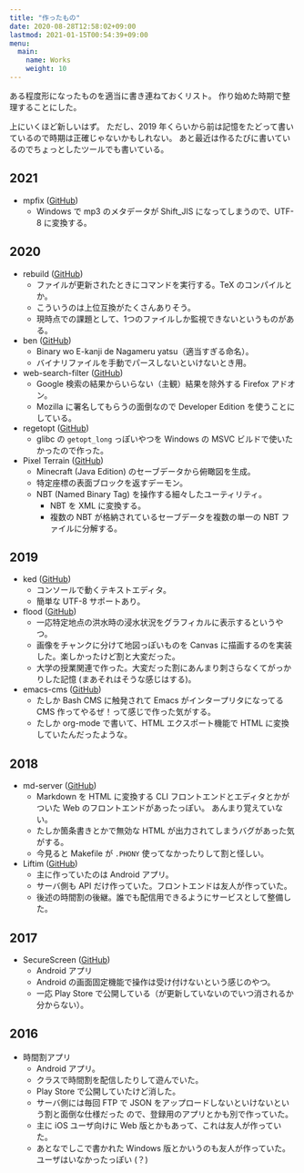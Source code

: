 ```yaml
---
title: "作ったもの"
date: 2020-08-28T12:58:02+09:00
lastmod: 2021-01-15T00:54:39+09:00
menu:
  main:
    name: Works
    weight: 10
---
```


ある程度形になったものを適当に書き連ねておくリスト。
作り始めた時期で整理することにした。

上にいくほど新しいはず。
ただし、2019 年くらいから前は記憶をたどって書いているので時期は正確じゃないかもしれない。
あと最近は作るたびに書いているのでちょっとしたツールでも書いている。

## 2021

- mpfix ([GitHub](https://github.com/kofuk/mpfix))
    - Windows で mp3 のメタデータが Shift\_JIS になってしまうので、UTF-8 に変換する。

## 2020

- rebuild ([GitHub](https://github.com/kofuk/rebuild))
    - ファイルが更新されたときにコマンドを実行する。TeX のコンパイルとか。
    - こういうのは上位互換がたくさんありそう。
    - 現時点での課題として、1つのファイルしか監視できないというものがある。
- ben ([GitHub](https://github.com/kofuk/ben))
    - Binary wo E-kanji de Nagameru yatsu（適当すぎる命名）。
    - バイナリファイルを手動でパースしないといけないとき用。
- web-search-filter ([GitHub](https://github.com/kofuk/web-search-filter))
    - Google 検索の結果からいらない（主観）結果を除外する Firefox アドオン。
    - Mozilla に署名してもらうの面倒なので Developer Edition を使うことにしている。
- regetopt ([GitHub](https://github.com/kofuk/regetopt))
    - glibc の `getopt_long` っぽいやつを Windows の MSVC ビルドで使いたかったので作った。
- Pixel Terrain ([GitHub](https://github.com/kofuk/pixel-terrain))
    - Minecraft (Java Edition) のセーブデータから俯瞰図を生成。
    - 特定座標の表面ブロックを返すデーモン。
    - NBT (Named Binary Tag) を操作する細々したユーティリティ。
        - NBT を XML に変換する。
        - 複数の NBT が格納されているセーブデータを複数の単一の NBT ファイルに分解する。

## 2019

- ked ([GitHub](https://github.com/kofuk/ked))
    - コンソールで動くテキストエディタ。
    - 簡単な UTF-8 サポートあり。
- flood ([GitHub](https://github.com/kofuk/flood))
    - 一応特定地点の洪水時の浸水状況をグラフィカルに表示するというやつ。
    - 画像をチャンクに分けて地図っぽいものを Canvas に描画するのを実装した。楽しかったけど割と大変だった。
    - 大学の授業関連で作った。大変だった割にあんまり刺さらなくてがっかりした記憶 (まあそれはそうな感じはする)。
- emacs-cms ([GitHub](https://github.com/kofuk/emacs-cms))
    - たしか Bash CMS に触発されて Emacs がインタープリタになってる CMS 作ってやるぜ！って感じで作った気がする。
    - たしか org-mode で書いて、HTML エクスポート機能で HTML に変換していたんだったような。

## 2018

- md-server ([GitHub](https://github.com/kofuk/md-server))
    - Markdown を HTML に変換する CLI フロントエンドとエディタとかがついた Web のフロントエンドがあったっぽい。
    あんまり覚えていない。
    - たしか箇条書きとかで無効な HTML が出力されてしまうバグがあった気がする。
    - 今見ると Makefile が `.PHONY` 使ってなかったりして割と怪しい。
- Liftim ([GitHub](https://github.com/ChronoscopeAppLab/open-liftim-android))
    - 主に作っていたのは Android アプリ。
    - サーバ側も API だけ作っていた。フロントエンドは友人が作っていた。
    - 後述の時間割の後継。誰でも配信用できるようにサービスとして整備した。

## 2017

- SecureScreen ([GitHub](https://github.com/kofuk/SecureScreen))
    - Android アプリ
    - Android の画面固定機能で操作は受け付けないという感じのやつ。
    - 一応 Play Store で公開している（が更新していないのでいつ消されるか分からない）。

## 2016

- 時間割アプリ
    - Android アプリ。
    - クラスで時間割を配信したりして遊んでいた。
    - Play Store で公開していたけど消した。
    - サーバ側には毎回 FTP で JSON をアップロードしないといけないという割と面倒な仕様だった
    ので、登録用のアプリとかも別で作っていた。
    - 主に iOS ユーザ向けに Web 版とかもあって、これは友人が作っていた。
    - あとなでしこで書かれた Windows 版とかいうのも友人が作っていた。ユーザはいなかったっぽい (？)
